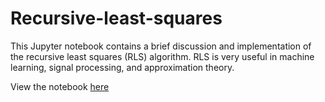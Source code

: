 # Recursive-least-squares

This Jupyter notebook contains a brief discussion and implementation of the recursive least squares (RLS) algorithm.  RLS is very useful in machine learning, signal processing, and approximation theory.

View the notebook [here](https://nbviewer.jupyter.org/github/craig-m-k/Recursive-least-squares/blob/master/RLS.ipynb)
